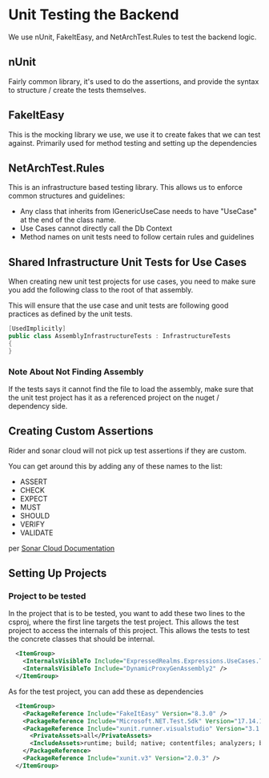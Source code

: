 # Unit Testing the Backend
We use nUnit, FakeItEasy, and NetArchTest.Rules to test the backend logic.

## nUnit
Fairly common library, it's used to do the assertions, and provide the syntax to structure / create the tests themselves.

## FakeItEasy
This is the mocking library we use, we use it to create fakes that we can test against.  Primarily used for method testing
and setting up the dependencies

## NetArchTest.Rules
This is an infrastructure based testing library.  This allows us to enforce common structures and guidelines:
- Any class that inherits from IGenericUseCase needs to have "UseCase" at the end of the class name.
- Use Cases cannot directly call the Db Context
- Method names on unit tests need to follow certain rules and guidelines

## Shared Infrastructure Unit Tests for Use Cases
When creating new unit test projects for use cases, you need to make sure you add the following class to the root of
that assembly.

This will ensure that the use case and unit tests are following good practices as defined by the unit tests.

```csharp
[UsedImplicitly]
public class AssemblyInfrastructureTests : InfrastructureTests
{
}
```

### Note About Not Finding Assembly
If the tests says it cannot find the file to load the assembly, make sure that the unit test project has it as a
referenced project on the nuget / dependency side.

## Creating Custom Assertions
Rider and sonar cloud will not pick up test assertions if they are custom.

You can get around this by adding any of these names to the list:
- ASSERT
- CHECK
- EXPECT
- MUST
- SHOULD
- VERIFY
- VALIDATE

per [Sonar Cloud Documentation](https://community.sonarsource.com/t/how-to-mark-custom-methods-as-assertion-methods-in-c/31437/2)

## Setting Up Projects

### Project to be tested
In the project that is to be tested, you want to add these two lines to the csproj, where the first line targets the test
project.  This allows the test project to access the internals of this project.  This allows the tests to test the
concrete classes that should be internal.

```xml
  <ItemGroup>
    <InternalsVisibleTo Include="ExpressedRealms.Expressions.UseCases.Tests.Unit" />
    <InternalsVisibleTo Include="DynamicProxyGenAssembly2" />
  </ItemGroup>

```

As for the test project, you can add these as dependencies

```xml
  <ItemGroup>
    <PackageReference Include="FakeItEasy" Version="8.3.0" />
    <PackageReference Include="Microsoft.NET.Test.Sdk" Version="17.14.1" />
    <PackageReference Include="xunit.runner.visualstudio" Version="3.1.1">
      <PrivateAssets>all</PrivateAssets>
      <IncludeAssets>runtime; build; native; contentfiles; analyzers; buildtransitive</IncludeAssets>
    </PackageReference>
    <PackageReference Include="xunit.v3" Version="2.0.3" />
  </ItemGroup>
```